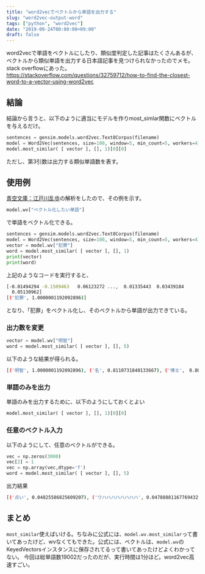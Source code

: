 ```yaml
---
title: "word2vecでベクトルから単語を出力する"
slug: "word2vec-output-word"
tags: ["python", "word2vec"]
date: "2019-09-24T00:00:00+09:00"
draft: false
---
```


word2vecで単語をベクトルにしたり、類似度判定した記事はたくさんあるが、ベクトルから類似単語を出力する日本語記事を見つけられなかったのでメモ。
stack overflowにあった。
https://stackoverflow.com/questions/32759712/how-to-find-the-closest-word-to-a-vector-using-word2vec

## 結論
結論から言うと、以下のように適当にモデルを作りmost_simlar関数にベクトルを与えるだけ。

```python
sentences = gensim.models.word2vec.Text8Corpus(filename)
model = Word2Vec(sentences, size=100, window=5, min_count=5, workers=4)
model.most_similar( [ vector ], [], 1)[0][0]
``` 
ただし、第3引数は出力する類似単語数を表す。

## 使用例
[青空文庫：江戸川乱歩](http://www.aozora.gr.jp/index_pages/person1779.html)の解析をしたので、その例を示す。

```python
model.wv["ベクトル化したい単語"]
```
で単語をベクトル化できる。

```python
sentences = gensim.models.word2vec.Text8Corpus(filename)
model = Word2Vec(sentences, size=100, window=5, min_count=5, workers=4)
vector = model.wv["犯罪"]
word = model.most_similar( [ vector ], [], 1)
print(vector)
print(word)
```
上記のようなコードを実行すると、

```bash
[-0.01494294 -0.1509463   0.06123272 ...,  0.01335443  0.03439184
  0.05130962]
[('犯罪', 1.0000001192092896)]
```
となり、「犯罪」をベクトル化し、そのベクトルから単語が出力できている。


### 出力数を変更

```python
vector = model.wv["明智"]
word = model.most_similar( [ vector ], [], 5)
```
以下のような結果が得られる。

```bash
[('明智', 1.0000001192092896), ('名', 0.8110731840133667), ('博士',　0.8006758093833923), ('氏', 0.7667115330696106), ('殿村', 0.7487545609474182)]
```

### 単語のみを出力
単語のみを出力するために、以下のようにしておくとよい

```python
model.most_similar( [ vector ], [], 1)[0][0]
```

### 任意のベクトル入力
以下のようにして、任意のベクトルができる。

```python
vec = np.zeros(3000)
vec[2] = 1
vec = np.array(vec,dtype='f')
word = model.most_similar( [ vector ], [], 5)
```
出力結果

```bash
[('点い', 0.04825586825609207), ('ワハハハハハハハハ', 0.04788881167769432), ('珍奇', 0.04669386148452759), ('憎らしい', 0.04500409588217735), ('な', 0.04486800357699394)]
```

## まとめ
`most_similar`使えばいける。ちなみに公式には、`model.wv.most_similar`って書いてあったけど、wvなくてもできた。公式には、ベクトルは、`model.wv`のKeyedVectorsインスタンスに保存されてるって書いてあったけどよくわかってない。
今回は総単語数19002だったのだが、実行時間は1分ほど。word2vec高速すごい。



